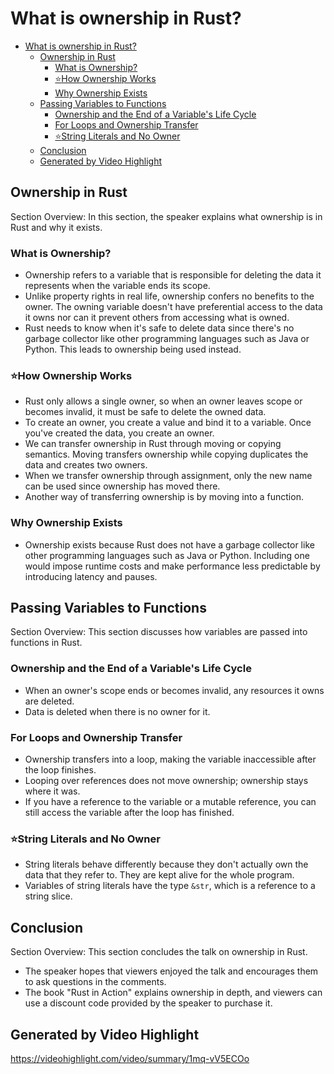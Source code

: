 # What is ownership in Rust?

<!--ts-->
* [What is ownership in Rust?](#what-is-ownership-in-rust)
   * [Ownership in Rust](#ownership-in-rust)
      * [What is Ownership?](#what-is-ownership)
      * [<g-emoji class="g-emoji" alias="star" fallback-src="https://github.githubassets.com/images/icons/emoji/unicode/2b50.png">⭐️</g-emoji>How Ownership Works](#️how-ownership-works)
      * [Why Ownership Exists](#why-ownership-exists)
   * [Passing Variables to Functions](#passing-variables-to-functions)
      * [Ownership and the End of a Variable's Life Cycle](#ownership-and-the-end-of-a-variables-life-cycle)
      * [For Loops and Ownership Transfer](#for-loops-and-ownership-transfer)
      * [<g-emoji class="g-emoji" alias="star" fallback-src="https://github.githubassets.com/images/icons/emoji/unicode/2b50.png">⭐️</g-emoji>String Literals and No Owner](#️string-literals-and-no-owner)
   * [Conclusion](#conclusion)
   * [Generated by Video Highlight](#generated-by-video-highlight)

<!-- Created by https://github.com/ekalinin/github-markdown-toc -->
<!-- Added by: runner, at: Mon Apr 24 15:56:37 UTC 2023 -->

<!--te-->

## Ownership in Rust

Section Overview: In this section, the speaker explains what ownership is in Rust and why it exists.

### What is Ownership?

- Ownership refers to a variable that is responsible for deleting the data it represents when the variable ends its
  scope.
- Unlike property rights in real life, ownership confers no benefits to the owner. The owning variable doesn't have
  preferential access to the data it owns nor can it prevent others from accessing what is owned.
- Rust needs to know when it's safe to delete data since there's no garbage collector like other programming languages
  such as Java or Python. This leads to ownership being used instead.

### ⭐️How Ownership Works

- Rust only allows a single owner, so when an owner leaves scope or becomes invalid, it must be safe to delete the owned
  data.
- To create an owner, you create a value and bind it to a variable. Once you've created the data, you create an owner.
- We can transfer ownership in Rust through moving or copying semantics. Moving transfers ownership while copying
  duplicates the data and creates two owners.
- When we transfer ownership through assignment, only the new name can be used since ownership has moved there.
- Another way of transferring ownership is by moving into a function.

### Why Ownership Exists

- Ownership exists because Rust does not have a garbage collector like other programming languages such as Java or
  Python. Including one would impose runtime costs and make performance less predictable by introducing latency and
  pauses.

## Passing Variables to Functions

Section Overview: This section discusses how variables are passed into functions in Rust.

### Ownership and the End of a Variable's Life Cycle

- When an owner's scope ends or becomes invalid, any resources it owns are deleted.
- Data is deleted when there is no owner for it.

### For Loops and Ownership Transfer

- Ownership transfers into a loop, making the variable inaccessible after the loop finishes.
- Looping over references does not move ownership; ownership stays where it was.
- If you have a reference to the variable or a mutable reference, you can still access the variable after the loop has
  finished.

### ⭐️String Literals and No Owner

- String literals behave differently because they don't actually own the data that they refer to. They are kept alive
  for the whole program.
- Variables of string literals have the type `&str`, which is a reference to a string slice.

## Conclusion

Section Overview: This section concludes the talk on ownership in Rust.

- The speaker hopes that viewers enjoyed the talk and encourages them to ask questions in the comments.
- The book "Rust in Action" explains ownership in depth, and viewers can use a discount code provided by the speaker to
  purchase it.

## Generated by Video Highlight

https://videohighlight.com/video/summary/1mq-vV5ECOo